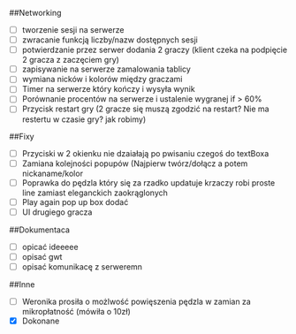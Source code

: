 ##Networking
- [ ] tworzenie sesji na serwerze
- [ ] zwracanie funkcją liczby/nazw dostępnych sesji
- [ ] potwierdzanie przez serwer dodania 2 graczy (klient czeka na podpięcie 2 gracza z zaczęciem gry)
- [ ] zapisywanie na serwerze zamalowania tablicy
- [ ] wymiana nicków i kolorów między graczami
- [ ] Timer na serwerze który kończy i wysyła wynik
- [ ] Porównanie procentów na serwerze i ustalenie wygranej if > 60%
- [ ] Przycisk restart gry (2 gracze się muszą zgodzić na restart? Nie ma restertu w czasie gry? jak robimy)

##Fixy
- [ ] Przyciski w 2 okienku nie dzaiałają po pwisaniu czegoś do textBoxa
- [ ] Zamiana kolejności popupów (Najpierw twórz/dołącz a potem nickaname/kolor
- [ ] Poprawka do pędzla który się za rzadko updatuje krzaczy robi proste line zamiast eleganckich zaokrąglonych
- [ ] Play again pop up box dodać
- [ ] UI drugiego gracza

##Dokumentaca
- [ ] opicać ideeeee
- [ ] opisać gwt
- [ ] opisać komunikacę z serweremn

##Inne
- [ ] Weronika prosiła o możlwość powięszenia pędzla w zamian za mikropłatność (mówiła o 10zł)
- [X] Dokonane
